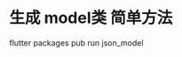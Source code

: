 <!--
 * @Description: Do not edit
 * @Author: benmo
 * @Date: 2020-02-21 11:32:09
 * @LastEditors: benmo
 -->

# 生成 model类 简单方法
flutter packages pub run json_model
